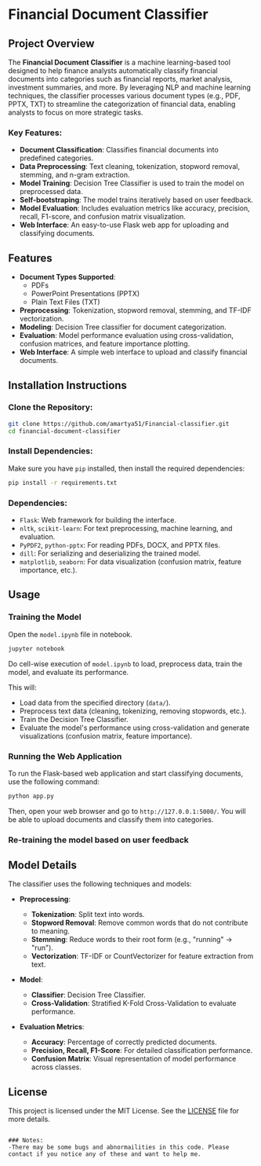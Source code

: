 # Financial Document Classifier

## Project Overview
The **Financial Document Classifier** is a machine learning-based tool designed to help finance analysts automatically classify financial documents into categories such as financial reports, market analysis, investment summaries, and more. By leveraging NLP and machine learning techniques, the classifier processes various document types (e.g., PDF, PPTX, TXT) to streamline the categorization of financial data, enabling analysts to focus on more strategic tasks.

### Key Features:
- **Document Classification**: Classifies financial documents into predefined categories.
- **Data Preprocessing**: Text cleaning, tokenization, stopword removal, stemming, and n-gram extraction.
- **Model Training**: Decision Tree Classifier is used to train the model on preprocessed data.
- **Self-bootstraping**: The model trains iteratively based on user feedback.
- **Model Evaluation**: Includes evaluation metrics like accuracy, precision, recall, F1-score, and confusion matrix visualization.
- **Web Interface**: An easy-to-use Flask web app for uploading and classifying documents.

## Features
- **Document Types Supported**: 
    - PDFs
    - PowerPoint Presentations (PPTX)
    - Plain Text Files (TXT)
- **Preprocessing**: Tokenization, stopword removal, stemming, and TF-IDF vectorization.
- **Modeling**: Decision Tree classifier for document categorization.
- **Evaluation**: Model performance evaluation using cross-validation, confusion matrices, and feature importance plotting.
- **Web Interface**: A simple web interface to upload and classify financial documents.

## Installation Instructions

### Clone the Repository:
```bash
git clone https://github.com/amartya51/Financial-classifier.git
cd financial-document-classifier
```

### Install Dependencies:

Make sure you have `pip` installed, then install the required dependencies:
```bash
pip install -r requirements.txt
```

### Dependencies:
- `Flask`: Web framework for building the interface.
- `nltk`, `scikit-learn`: For text preprocessing, machine learning, and evaluation.
- `PyPDF2`, `python-pptx`: For reading PDFs, DOCX, and PPTX files.
- `dill`: For serializing and deserializing the trained model.
- `matplotlib`, `seaborn`: For data visualization (confusion matrix, feature importance, etc.).

## Usage

### Training the Model

Open the `model.ipynb` file in notebook.
```bash
jupyter notebook
```
Do cell-wise execution of `model.ipynb` to load, preprocess data, train the model, and evaluate its performance.

This will:
- Load data from the specified directory (`data/`).
- Preprocess text data (cleaning, tokenizing, removing stopwords, etc.).
- Train the Decision Tree Classifier.
- Evaluate the model's performance using cross-validation and generate visualizations (confusion matrix, feature importance).

### Running the Web Application
To run the Flask-based web application and start classifying documents, use the following command:

```bash
python app.py
```

Then, open your web browser and go to `http://127.0.0.1:5000/`. You will be able to upload documents and classify them into categories.

### Re-training the model based on user feedback



## Model Details

The classifier uses the following techniques and models:

- **Preprocessing**:
  - **Tokenization**: Split text into words.
  - **Stopword Removal**: Remove common words that do not contribute to meaning.
  - **Stemming**: Reduce words to their root form (e.g., "running" -> "run").
  - **Vectorization**: TF-IDF or CountVectorizer for feature extraction from text.

- **Model**: 
  - **Classifier**: Decision Tree Classifier.
  - **Cross-Validation**: Stratified K-Fold Cross-Validation to evaluate performance.

- **Evaluation Metrics**:
  - **Accuracy**: Percentage of correctly predicted documents.
  - **Precision, Recall, F1-Score**: For detailed classification performance.
  - **Confusion Matrix**: Visual representation of model performance across classes.



## License

This project is licensed under the MIT License. See the [LICENSE](LICENSE) file for more details.

```

### Notes:
-There may be some bugs and abnormailities in this code. Please contact if you notice any of these and want to help me.
```